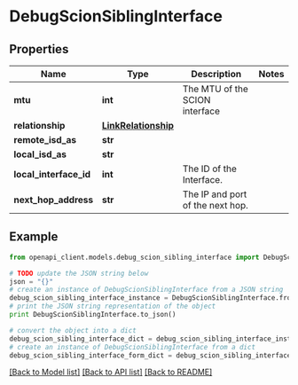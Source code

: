 # DebugScionSiblingInterface


## Properties

Name | Type | Description | Notes
------------ | ------------- | ------------- | -------------
**mtu** | **int** | The MTU of the SCION interface | 
**relationship** | [**LinkRelationship**](LinkRelationship.md) |  | 
**remote_isd_as** | **str** |  | 
**local_isd_as** | **str** |  | 
**local_interface_id** | **int** | The ID of the Interface. | 
**next_hop_address** | **str** | The IP and port of the next hop. | 

## Example

```python
from openapi_client.models.debug_scion_sibling_interface import DebugScionSiblingInterface

# TODO update the JSON string below
json = "{}"
# create an instance of DebugScionSiblingInterface from a JSON string
debug_scion_sibling_interface_instance = DebugScionSiblingInterface.from_json(json)
# print the JSON string representation of the object
print DebugScionSiblingInterface.to_json()

# convert the object into a dict
debug_scion_sibling_interface_dict = debug_scion_sibling_interface_instance.to_dict()
# create an instance of DebugScionSiblingInterface from a dict
debug_scion_sibling_interface_form_dict = debug_scion_sibling_interface.from_dict(debug_scion_sibling_interface_dict)
```
[[Back to Model list]](../README.md#documentation-for-models) [[Back to API list]](../README.md#documentation-for-api-endpoints) [[Back to README]](../README.md)


